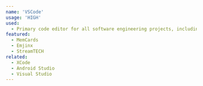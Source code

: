```yaml
---
name: 'VSCode'
usage: 'HIGH'
used:
  - Primary code editor for all software engineering projects, including Django, Flutter, NodeJS, React, Docker, HTML, and more!
featured:
  - MemCards
  - Emjinx
  - StreamTECH
related:
  - XCode
  - Android Studio
  - Visual Studio
---
```

